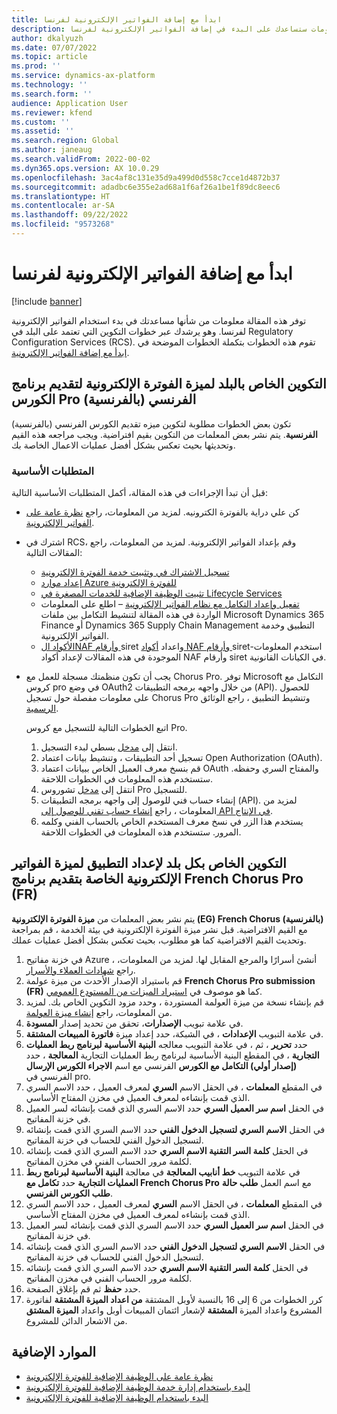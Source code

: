 ```yaml
---
title: ابدأ مع إضافة الفواتير الإلكترونية لفرنسا
description: توفر هذه المقالة معلومات ستساعدك على البدء في إضافة الفواتير الإلكترونية لفرنسا.
author: dkalyuzh
ms.date: 07/07/2022
ms.topic: article
ms.prod: ''
ms.service: dynamics-ax-platform
ms.technology: ''
ms.search.form: ''
audience: Application User
ms.reviewer: kfend
ms.custom: ''
ms.assetid: ''
ms.search.region: Global
ms.author: janeaug
ms.search.validFrom: 2022-00-02
ms.dyn365.ops.version: AX 10.0.29
ms.openlocfilehash: 3ac4af8c131e35d9a499d0d558c7cce1d4872b37
ms.sourcegitcommit: adadbc6e355e2ad68a1f6af26a1be1f89dc8eec6
ms.translationtype: HT
ms.contentlocale: ar-SA
ms.lasthandoff: 09/22/2022
ms.locfileid: "9573268"
---
```

# <a name="get-started-with-the-electronic-invoicing-add-on-for-france"></a>ابدأ مع إضافة الفواتير الإلكترونية لفرنسا

[!include [banner](../includes/banner.md)]

توفر هذه المقالة معلومات من شأنها مساعدتك في بدء استخدام الفواتير الإلكترونية لفرنسا. وهو يرشدك عبر خطوات التكوين التي تعتمد على البلد في Regulatory Configuration Services ‏(RCS). تقوم هذه الخطوات بتكملة الخطوات الموضحة في [ابدأ مع إضافة الفواتير الإلكترونية](e-invoicing-get-started.md).

## <a name="country-specific-configuration-for-french-chorus-pro-submission-fr-electronic-invoicing-feature"></a>التكوين الخاص بالبلد لميزة الفوترة الإلكترونية لتقديم برنامج الكورس Pro الفرنسي (بالفرنسية)

تكون بعض الخطوات مطلوبة لتكوين ميزه تقديم الكورس الفرنسي (بالفرنسية) **الفرنسية**. يتم نشر بعض المعلمات من التكوين بقيم افتراضية. ويجب مراجعه هذه القيم وتحديثها بحيث تعكس بشكل أفضل عمليات الاعمال الخاصة بك.

### <a name="prerequisites"></a>المتطلبات الأساسية

قبل أن تبدأ الإجراءات في هذه المقالة، أكمل المتطلبات الأساسية التالية:

- كن علي دراية بالفوترة الكترونيه. لمزيد من المعلومات، راجع [نظرة عامة على الفواتير الإلكترونية‎](e-invoicing-service-overview.md).
- اشترك في RCS، وقم بإعداد الفواتير الإلكترونية. لمزيد من المعلومات، راجع المقالات التالية:

    - [تسجيل الاشتراك في وتثبيت خدمة الفوترة الإلكترونية](e-invoicing-sign-up-install.md)
    - [إعداد موارد Azure للفوترة الإلكترونية](e-invoicing-set-up-azure-resources.md)
    - [تثبيت الوظيفة الإضافية للخدمات المصغرة في Lifecycle Services](e-invoicing-install-add-in-microservices-lcs.md)
    - [تفعيل وإعداد التكامل مع نظام الفواتير الإلكترونية](e-invoicing-activate-setup-integration.md) – اطلع على المعلومات الواردة في هذه المقالة لتنشيط التكامل بين ملفات Microsoft Dynamics 365 Finance أو Dynamics 365 Supply Chain Management التطبيق وخدمة الفواتير الإلكترونية.
    - [الأكواد الNAF وأرقام ](emea-fra-naf-codes-siret-numbers.md)siret واعداد [أكواد NAF وأرقام ](tasks/fr-00003-naf-codes-siret-numbers.md)siret-استخدم المعلومات الموجودة في هذه المقالات لإعداد أكواد NAF وأرقام siret في الكيانات القانونية. 

- يجب أن تكون منظمتك مسجلة للعمل مع Chorus Pro. توفر Microsoft التكامل مع كروس pro في وضع OAuth2 من خلال واجهه برمجه التطبيقات (API). للحصول على معلومات مفصلة حول تسجيل Chorus Pro وتنشيط التطبيق ، راجع الوثائق [الرسمية](https://communaute.chorus-pro.gouv.fr/documentation/help-for-api-developers-in-oauth2-mode/).

    اتبع الخطوات التالية للتسجيل مع كروس Pro.

    1. انتقل إلى [مدخل](https://piste.gouv.fr/en/component/apiportal/registration) بسطي لبدء التسجيل. 
    2. تسجيل أحد التطبيقات ، وتنشيط بيانات اعتماد Open Authorization (OAuth).
    3. قم بنسخ معرف العميل الخاص ببيانات اعتماد OAuth والمفتاح السري وحفظه. ستستخدم هذه المعلومات في الخطوات اللاحقة.
    4. انتقل إلى [مدخل](https://portail.chorus-pro.gouv.fr/aife_csm/?id=aife_enrollment) تشوروس Pro للتسجيل. 
    5. إنشاء حساب فني للوصول إلى واجهه برمجه التطبيقات (API). لمزيد من المعلومات ، راجع [إنشاء حساب تقني للوصول إلى API في الإنتاج](https://communaute.chorus-pro.gouv.fr/documentation/creation-of-a-technical-account-for-an-api-access-in-production/).
    6. يستخدم هذا الزر في نسخ معرف المستخدم الخاص بالحساب الفني وكلمه المرور. ستستخدم هذه المعلومات في الخطوات اللاحقة.

## <a name="country-specific-configuration-of-the-application-setup-for-the-french-chorus-pro-submission-fr-electronic-invoicing-feature"></a>التكوين الخاص بكل بلد لإعداد التطبيق لميزة الفواتير الإلكترونية الخاصة بتقديم برنامج French Chorus Pro (FR)

يتم نشر بعض المعلمات من **ميزة الفوترة الإلكترونية (EG) French Chorus (بالفرنسية)‬** مع القيم الافتراضية. قبل نشر ميزة الفوترة الإلكترونية في بيئة الخدمة ، قم بمراجعة وتحديث القيم الافتراضية كما هو مطلوب، بحيث تعكس بشكل أفضل عمليات عملك.

1. في خزنة مفاتيح Azure ، أنشئ أسرارًا والمرجع المقابل لها. لمزيد من المعلومات، راجع [شهادات العملاء والأسرار](e-invoicing-customer-certificates-secrets.md).
2. قم باستيراد الإصدار الأحدث من ميزة عولمة **French Chorus Pro submission (FR)** كما هو موصوف في [استيراد الميزات من المستودع العمومي](e-invoicing-import-feature-global-repository.md).
3. قم بإنشاء نسخة من ميزة العولمة المستوردة ، وحدد مزود التكوين الخاص بك. لمزيد من المعلومات، راجع [إنشاء ميزة العولمة](e-invoicing-create-new-globalization-feature.md).
4. في علامة تبويب **الإصدارات**، تحقق من تحديد إصدار **المسودة**.
5. في علامة التبويب **الإعدادات** ، في الشبكة، حدد إعداد ميزة **فاتورة المبيعات المشتقة**.
6. حدد **تحرير** ، ثم ، في علامة التبويب معالجه **البنية الأساسية لبرنامج ربط العمليات التجارية** ، في المقطع البنية الأساسية لبرنامج ربط العمليات التجارية **المعالجة** ، حدد **(إصدار أولي) التكامل مع الكورس** الفرنسي مع اسم **الاجراء الكورس الإرسال** الفرنسي في pro.
7. في المقطع **المعلمات** ، في الحقل الاسم **السري** لمعرف العميل ، حدد الاسم السري الذي قمت بإنشاءه لمعرف العميل في مخزن المفتاح الأساسي.
8. في الحقل **اسم سر العميل السري** حدد الاسم السري الذي قمت بإنشائه لسر العميل في خزنة المفاتيح.
9. في الحقل **الاسم السري لتسجيل الدخول الفني** حدد الاسم السري الذي قمت بإنشائه لتسجيل الدخول الفني للحساب في خزنة المفاتيح.
10. في الحقل **كلمة السر التقنية الاسم السري** حدد الاسم السري الذي قمت بإنشائه لكلمة مرور الحساب الفني في مخزن المفاتيح.
11. في علامة التبويب **خط أنابيب المعالجة** في معالجة **البنية الأساسية لبرنامج ربط العمليات التجارية** حدد **تكامل مع French Chorus Pro** مع اسم العمل **طلب حالة طلب الكورس الفرنسي**.
12. في المقطع **المعلمات** ، في الحقل الاسم **السري** لمعرف العميل ، حدد الاسم السري الذي قمت بإنشاءه لمعرف العميل في مخزن المفتاح الأساسي.
13. في الحقل **اسم سر العميل السري** حدد الاسم السري الذي قمت بإنشائه لسر العميل في خزنة المفاتيح.
14. في الحقل **الاسم السري لتسجيل الدخول الفني** حدد الاسم السري الذي قمت بإنشائه لتسجيل الدخول الفني للحساب في خزنة المفاتيح.
15. في الحقل **كلمة السر التقنية الاسم السري** حدد الاسم السري الذي قمت بإنشائه لكلمة مرور الحساب الفني في مخزن المفاتيح.
16. حدد **حفظ** ثم قم بإغلاق الصفحة.
17. كرر الخطوات من 6 إلى 16 بالنسبة لأوبل المشتقة **من اعداد الميزة المشتقة** لفاتورة المشروع واعداد الميزة **المشتقة** لإشعار ائتمان المبيعات أوبل واعداد **الميزة المشتق** من الاشعار الدائن للمشروع.

## <a name="additional-resources"></a>الموارد الإضافية

- [نظرة عامة على الوظيفة الإضافية للفوترة الإلكترونية](e-invoicing-service-overview.md)
- [البدء باستخدام إدارة خدمة الوظيفة الإضافية للفوترة الإلكترونية](e-invoicing-get-started-service-administration.md)
- [البدء باستخدام الوظيفة الإضافية للفوترة الإلكترونية](e-invoicing-get-started.md)
